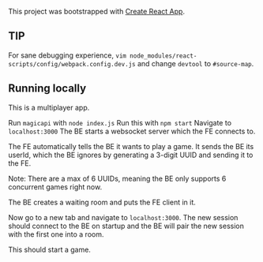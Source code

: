 This project was bootstrapped with [Create React App](https://github.com/facebookincubator/create-react-app).

## TIP
For sane debugging experience, `vim node_modules/react-scripts/config/webpack.config.dev.js` and change `devtool` to `#source-map`.

## Running locally
This is a multiplayer app.

Run `magicapi` with `node index.js`
Run this with `npm start`
Navigate to `localhost:3000`
The BE starts a websocket server which the FE connects to.

The FE automatically tells the BE it wants to play a game. It sends the BE its userId, which the BE ignores by generating a 3-digit UUID and sending it to the FE.

Note: There are a max of 6 UUIDs, meaning the BE only supports 6 concurrent games right now.

The BE creates a waiting room and puts the FE client in it.

Now go to a new tab and navigate to `localhost:3000`. The new session should connect to the BE on startup and the BE will pair the new session with the first one into a room.

This should start a game.
